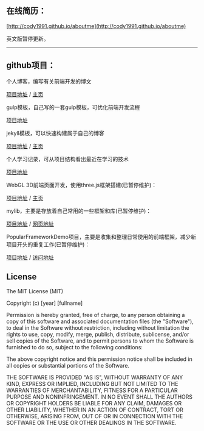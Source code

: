 在线简历：
------------------

[http://cody1991.github.io/aboutme](http://cody1991.github.io/aboutme)

英文版暂停更新。


<hr/>

github项目：
------------------

个人博客，编写有关前端开发的博文

[项目地址](https://github.com/cody1991/cody1991.github.io) / [主页](http://cody1991.github.io)

gulp模板，自己写的一套gulp模板，可优化前端开发流程

[项目地址](https://github.com/cody1991/gulp-template)

jekyll模板，可以快速构建属于自己的博客

[项目地址](https://github.com/cody1991/jekyll-template) / [主页](http://cody1991.github.io/jekyll-template/)

个人学习记录，可从项目结构看出最近在学习的技术

[项目地址](https://github.com/cody1991/learn)

WebGL 3D前端页面开发，使用three.js框架搭建(已暂停维护)：

[项目地址](https://github.com/cody1991/webgltang) / [主页](http://cody1991.github.io/webgltang/)

mylib，主要是存放着自己常用的一些框架和库(已暂停维护)：

[项目地址](https://github.com/cody1991/mylib) / [网页地址](http://cody1991.github.io/mylib/)

PopularFrameworkDemo项目，主要是收集和整理日常使用的前端框架，减少新项目开头的重复工作(已暂停维护)：

[项目地址](https://github.com/cody1991/PopularFrameworkDemo) / [访问地址](http://cody1991.github.io/PopularFrameworkDemo/)



## License
The MIT License (MIT)

Copyright (c) [year] [fullname]

Permission is hereby granted, free of charge, to any person obtaining a copy
of this software and associated documentation files (the "Software"), to deal
in the Software without restriction, including without limitation the rights
to use, copy, modify, merge, publish, distribute, sublicense, and/or sell
copies of the Software, and to permit persons to whom the Software is
furnished to do so, subject to the following conditions:

The above copyright notice and this permission notice shall be included in all
copies or substantial portions of the Software.

THE SOFTWARE IS PROVIDED "AS IS", WITHOUT WARRANTY OF ANY KIND, EXPRESS OR
IMPLIED, INCLUDING BUT NOT LIMITED TO THE WARRANTIES OF MERCHANTABILITY,
FITNESS FOR A PARTICULAR PURPOSE AND NONINFRINGEMENT. IN NO EVENT SHALL THE
AUTHORS OR COPYRIGHT HOLDERS BE LIABLE FOR ANY CLAIM, DAMAGES OR OTHER
LIABILITY, WHETHER IN AN ACTION OF CONTRACT, TORT OR OTHERWISE, ARISING FROM,
OUT OF OR IN CONNECTION WITH THE SOFTWARE OR THE USE OR OTHER DEALINGS IN THE
SOFTWARE.